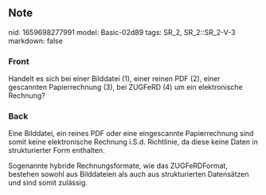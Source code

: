 ## Note
nid: 1659698277991
model: Basic-02d89
tags: SR_2, SR_2::SR_2-V-3
markdown: false

### Front
Handelt es sich bei einer Bilddatei (1), einer reinen PDF (2), einer gescannten Papierrechnung (3), bei ZUGFeRD (4) um ein elektronische Rechnung?

### Back
Eine Bilddatei, ein reines PDF oder eine eingescannte Papierrechnung sind somit keine elektronische Rechnung i.S.d. Richtlinie, da diese keine Daten in strukturierter Form enthalten. 

Sogenannte hybride Rechnungsformate, wie das ZUGFeRDFormat, bestehen sowohl aus Bilddateien als auch aus strukturierten Datensätzen und sind somit zulässig.
